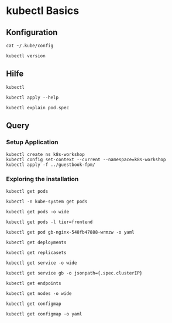 # kubectl Basics

## Konfiguration
```
cat ~/.kube/config
```

```
kubectl version
```

## Hilfe

```
kubectl
```

```
kubectl apply --help
```


```
kubectl explain pod.spec
```

## Query

### Setup Application

```
kubectl create ns k8s-workshop
kubectl config set-context --current --namespace=k8s-workshop
kubectl apply -f ../guestbook-fpm/
```
### Exploring the installation
```
kubectl get pods

kubectl -n kube-system get pods

kubectl get pods -o wide

kubectl get pods -l tier=frontend

kubectl get pod gb-nginx-548fb47888-wrmzw -o yaml

kubectl get deployments

kubectl get replicasets

kubectl get service -o wide

kubectl get service gb -o jsonpath={.spec.clusterIP}

kubectl get endpoints

kubectl get nodes -o wide

kubectl get configmap

kubectl get configmap -o yaml
```



